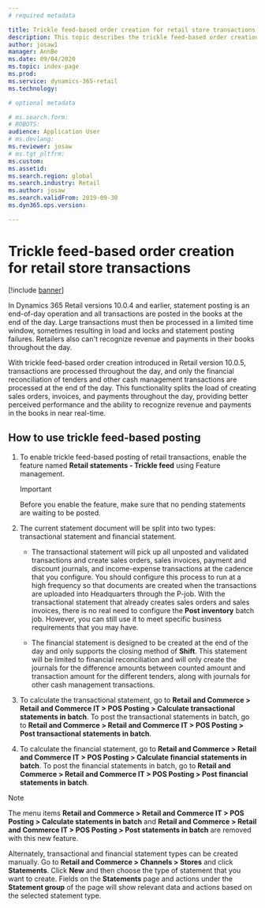 ```yaml
---
# required metadata

title: Trickle feed-based order creation for retail store transactions
description: This topic describes the trickle feed-based order creation for store transactions in Microsoft Dynamics 365 Commerce.
author: josaw1
manager: AnnBe
ms.date: 09/04/2020
ms.topic: index-page
ms.prod: 
ms.service: dynamics-365-retail
ms.technology: 

# optional metadata

# ms.search.form: 
# ROBOTS: 
audience: Application User
# ms.devlang: 
ms.reviewer: josaw
# ms.tgt_pltfrm: 
ms.custom: 
ms.assetid: 
ms.search.region: global
ms.search.industry: Retail
ms.author: josaw
ms.search.validFrom: 2019-09-30
ms.dyn365.ops.version: 

---
```

# Trickle feed-based order creation for retail store transactions

[!include [banner](includes/banner.md)]

In Dynamics 365 Retail versions 10.0.4 and earlier, statement posting is an end-of-day operation and all transactions are posted in the books at the end of the day. Large transactions must then be processed in a limited time window, sometimes resulting in load and locks and statement posting failures. Retailers also can't recognize revenue and payments in their books throughout the day.

With trickle feed-based order creation introduced in Retail version 10.0.5, transactions are processed throughout the day, and only the financial reconciliation of tenders and other cash management transactions are processed at the end of the day. This functionality splits the load of creating sales orders, invoices, and payments throughout the day, providing better perceived performance and the ability to recognize revenue and payments in the books in near real-time. 


## How to use trickle feed-based posting
  
1. To enable trickle feed-based posting of retail transactions, enable the feature named **Retail statements - Trickle feed** using Feature management.

    > [!IMPORTANT]
    > Before you enable the feature, make sure that no pending statements are waiting to be posted.

2. The current statement document will be split into two types: transactional statement and financial statement.

      - The transactional statement will pick up all unposted and validated transactions and create sales orders, sales invoices, payment and discount journals, and income-expense transactions at the cadence that you configure. You should configure this process to run at a high frequency so that documents are created when the transactions are uploaded into Headquarters through the P-job. With the transactional statement that already creates sales orders and sales invoices, there is no real need to configure the **Post inventory** batch job. However, you can still use it to meet specific business requirements that you may have.  
      
     - The financial statement is designed to be created at the end of the day and only supports the closing method of **Shift**. This statement will be limited to financial reconciliation and will only create the journals for the difference amounts between counted amount and transaction amount for the different tenders, along with journals for other cash management transactions.   

3. To calculate the transactional statement, go to **Retail and Commerce > Retail and Commerce IT > POS Posting > Calculate transactional statements in batch**. To post the transactional statements in batch, go to **Retail and Commerce > Retail and Commerce IT > POS Posting > Post transactional statements in batch**.

4. To calculate the financial statement, go to **Retail and Commerce > Retail and Commerce IT > POS Posting > Calculate financial statements in batch**. To post the financial statements in batch, go to **Retail and Commerce > Retail and Commerce IT > POS Posting > Post financial statements in batch**.

> [!NOTE]
> The menu items **Retail and Commerce > Retail and Commerce IT > POS Posting > Calculate statements in batch** and **Retail and Commerce > Retail and Commerce IT > POS Posting > Post statements in batch** are removed with this new feature.

Alternately, transactional and financial statement types can be created manually. Go to **Retail and Commerce > Channels > Stores** and click **Statements**. Click **New** and then choose the type of statement that you want to create. Fields on the **Statements** page and actions under the **Statement group** of the page will show relevant data and actions based on the selected statement type.
